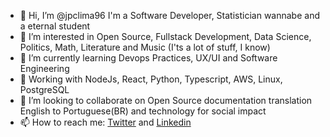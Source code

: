 - 👋 Hi, I’m @jpclima96 I'm a Software Developer, Statistician wannabe and a eternal student
- 👀 I’m interested in Open Source, Fullstack Development, Data Science, Politics, Math, Literature and Music (I'ts a lot of stuff, I know)
- 🌱 I’m currently learning Devops Practices, UX/UI and Software Engineering
- 📄 Working with NodeJs, React, Python, Typescript, AWS, Linux, PostgreSQL
- 💞️ I’m looking to collaborate on Open Source documentation translation English to Portuguese(BR) and technology for social impact
- 📫 How to reach me: [Twitter](https://twitter.com/freemumia3000) and [Linkedin](https://www.linkedin.com/in/joaolima96/)

<!---
jpclima96/jpclima96 is a ✨ special ✨ repository because its `README.md` (this file) appears on your GitHub profile.
You can click the Preview link to take a look at your changes.
--->
